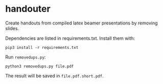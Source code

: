 # handouter
Create handouts from compiled latex beamer presentations by removing slides.

Dependencies are listed in requirements.txt.
Install them with:

    pip3 install -r requirements.txt
   
  

Run `removedups.py`:

    python3 removedups.py file.pdf

The result will be saved in `file.pdf.short.pdf`.

    
